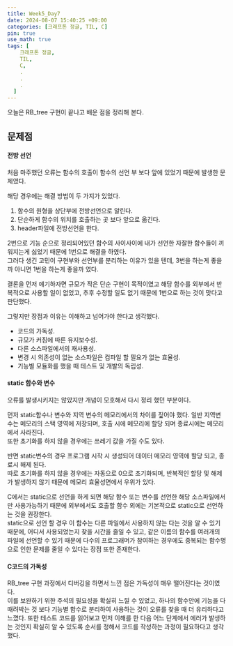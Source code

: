```yaml
---
title: Week5_Day7
date: 2024-08-07 15:40:25 +09:00
categories: [크래프톤 정글, TIL, C]
pin: true
use_math: true
tags: [
    크래프톤 정글,
    TIL,
    C,
    .
    .
    .
  ]
---
```


오늘은 RB_tree 구현이 끝나고 배운 점을 정리해 본다.

## 문제점

#### 전방 선언

처음 마주했던 오류는 함수의 호출이 함수의 선언 부 보다 앞에 있었기 때문에 발생한 문제였다.

해당 경우에는 해결 방법이 두 가지가 있었다.

1. 함수의 원형을 상단부에 전방선언으로 알린다.
2. 단순하게 함수의 위치를 호출하는 곳 보다 앞으로 옮긴다.
3. header파일에 전방선언을 한다.

2번으로 기능 순으로 정리되어있던 함수의 사이사이에 내가 선언한 자잘한 함수들이 끼워지는게 싫었기 때문에 1번으로 해결을 하였다.  
그러다 생긴 고민이 구현부와 선언부를 분리하는 이유가 있을 텐데, 3번을 하는게 좋을까 아니면 1번을 하는게 좋을까 였다.

결론을 먼저 얘기하자면 규모가 작은 단순 구현이 목적이였고 해당 함수를 외부에서 반복적으로 사용할 일이 없었고, 추후 수정할 일도 없기 때문에 1번으로 하는 것이 맞다고 판단했다.

그렇지만 장점과 이유는 이해하고 넘어가야 한다고 생각했다.

- 코드의 가독성.
- 규모가 커짐에 따른 유지보수성.
- 다른 소스파일에서의 재사용성.
- 변경 시 의존성이 없는 소스파일은 컴파일 할 필요가 없는 효율성.
- 기능별 모듈화를 했을 때 테스트 및 개발의 독립성.

#### static 함수와 변수

오류를 발생시키지는 않았지만 개념이 모호해서 다시 정리 했던 부분이다.

먼저 static함수나 변수와 지역 변수의 메모리에서의 차이를 짚어야 했다.
일반 지역변수는 메모리의 스택 영역에 저장되며, 호출 시에 메모리에 할당 되며 종료시에는 메모리에서 사라진다.  
또한 초기화를 하지 않을 경우에는 쓰레기 값을 가질 수도 있다.

반면 static변수의 경우 프로그램 시작 시 생성되어 데이터 메모리 영역에 할당 되고, 종료시 해제 된다.  
따로 초기화를 하지 않을 경우에는 자동으로 0으로 초기화되며, 반복적인 할당 및 해제가 발생하지 않기 때문에 메모리 효율성면에서 우위가 있다.

C에서는 static으로 선언을 하게 되면 해당 함수 또는 변수를 선언한 해당 소스파일에서만 사용가능하기 때문에 외부에서도 호출할 함수 외에는 기본적으로 static으로 선언하는 것을 권장한다.  
static으로 선언 할 경우 이 함수는 다른 파일에서 사용하지 않는 다는 것을 알 수 있기 때문에, 어디서 사용되었는지 찾을 시간을 줄일 수 있고, 같은 이름의 함수를 여러개의 파일에 선언할 수 있기 때문에 다수의 프로그래머가 참여하는 경우에도 중복되는 함수명으로 인한 문제를 줄일 수 있다는 장점 또한 존재한다.

#### C코드의 가독성

RB_tree 구현 과정에서 디버깅을 하면서 느낀 점은 가독성이 매우 떨어진다는 것이였다.  
이를 보완하기 위한 주석의 필요성을 확실히 느낄 수 있었고, 하나의 함수안에 기능을 다 때려박는 것 보다 기능별 함수로 분리하여 사용하는 것이 오류를 찾을 때 더 유리하다고 느꼈다. 또한 테스트 코드를 읽어보고 먼저 이해를 한 다음 어느 단계에서 에러가 발생하는 것인지 확실히 알 수 있도록 순서를 정해서 코드를 작성하는 과정이 필요하다고 생각했다.
